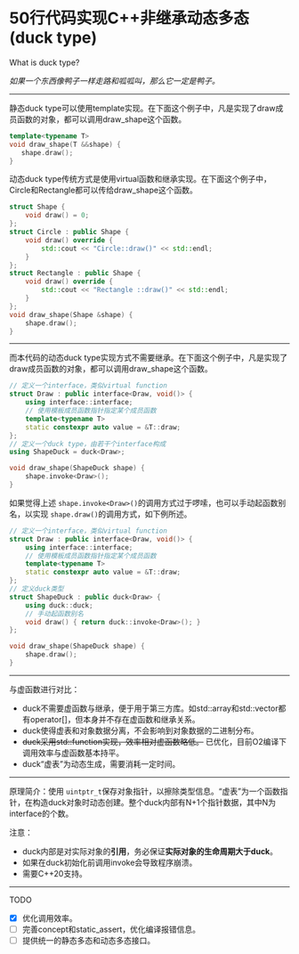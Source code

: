 # 50行代码实现C++非继承动态多态(duck type)

What is duck type?

*如果一个东西像鸭子一样走路和呱呱叫，那么它一定是鸭子。*

---

静态duck type可以使用template实现。在下面这个例子中，凡是实现了draw成员函数的对象，都可以调用draw_shape这个函数。

```cpp
template<typename T>
void draw_shape(T &&shape) {
   shape.draw();
}
```

动态duck type传统方式是使用virtual函数和继承实现。在下面这个例子中，Circle和Rectangle都可以传给draw_shape这个函数。

```cpp
struct Shape {
    void draw() = 0;
};
struct Circle : public Shape {
    void draw() override {
        std::cout << "Circle::draw()" << std::endl;
    }
};
struct Rectangle : public Shape {
    void draw() override {
        std::cout << "Rectangle ::draw()" << std::endl;
    }
};
void draw_shape(Shape &shape) {
    shape.draw();
}
```

---

而本代码的动态duck type实现方式不需要继承。在下面这个例子中，凡是实现了draw成员函数的对象，都可以调用draw_shape这个函数。

```cpp
// 定义一个interface，类似virtual function
struct Draw : public interface<Draw, void()> {
    using interface::interface;
    // 使用模板成员函数指针指定某个成员函数
    template<typename T>
    static constexpr auto value = &T::draw;
};
// 定义一个duck type，由若干个interface构成
using ShapeDuck = duck<Draw>;

void draw_shape(ShapeDuck shape) {
    shape.invoke<Draw>();
}
```

如果觉得上述 ``shape.invoke<Draw>()``的调用方式过于啰嗦，也可以手动起函数别名，以实现 ``shape.draw()``的调用方式，如下例所述。

```cpp
// 定义一个interface，类似virtual function
struct Draw : public interface<Draw, void()> {
    using interface::interface;
    // 使用模板成员函数指针指定某个成员函数
    template<typename T>
    static constexpr auto value = &T::draw;
};
// 定义duck类型
struct ShapeDuck : public duck<Draw> {
    using duck::duck;
    // 手动起函数别名
    void draw() { return duck::invoke<Draw>(); }
};

void draw_shape(ShapeDuck shape) {
    shape.draw();
}
```

---

与虚函数进行对比：

* duck不需要虚函数与继承，便于用于第三方库。如std::array和std::vector都有operator[]，但本身并不存在虚函数和继承关系。
* duck使得虚表和对象数据分离，不会影响到对象数据的二进制分布。
* ~~duck采用std::function实现，效率相对虚函数略低。~~ 已优化，目前O2编译下调用效率与虚函数基本持平。
* duck“虚表”为动态生成，需要消耗一定时间。

---

原理简介：使用 ``uintptr_t``保存对象指针，以擦除类型信息。“虚表”为一个函数指针，在构造duck对象时动态创建。整个duck内部有N+1个指针数据，其中N为interface的个数。

注意：

* duck内部是对实际对象的**引用**，务必保证**实际对象的生命周期大于duck**。
* 如果在duck初始化前调用invoke会导致程序崩溃。
* 需要C++20支持。

---

TODO

* [X] 优化调用效率。
* [ ] 完善concept和static_assert，优化编译报错信息。
* [ ] 提供统一的静态多态和动态多态接口。

